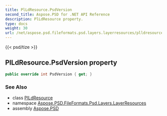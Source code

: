 ```yaml
---
title: PlLdResource.PsdVersion
second_title: Aspose.PSD for .NET API Reference
description: PlLdResource property. 
type: docs
weight: 30
url: /net/aspose.psd.fileformats.psd.layers.layerresources/plldresource/psdversion/
---
```

{{< psd/tize >}}
## PlLdResource.PsdVersion property

```csharp
public override int PsdVersion { get; }
```

### See Also

* class [PlLdResource](../)
* namespace [Aspose.PSD.FileFormats.Psd.Layers.LayerResources](../../plldresource/)
* assembly [Aspose.PSD](../../../)


